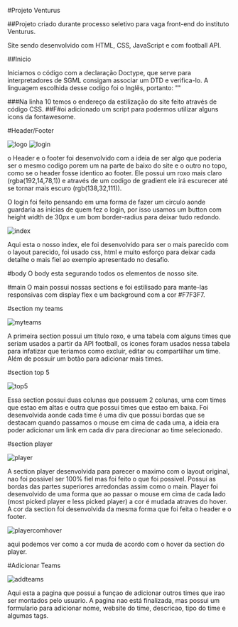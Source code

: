 #Projeto Venturus

##Projeto criado durante processo seletivo para vaga front-end do instituto Venturus.

Site sendo desenvolvido com HTML, CSS, JavaScript e com football API.

##Inicio

Iniciamos o código com a declaração Doctype, que serve para interpretadores de SGML consigam associar um DTD e verifica-lo.
A linguagem escolhida desse codigo foi o Inglês, portanto: "<html lang="en">"

###Na linha 10 temos o endereço da estilização do site feito através de código CSS.
##F#oi adicionado um script para podermos utilizar alguns icons da fontawesome.

#Header/Footer

![logo](https://github.com/Gustavobenedito64a/venturus-1.0.0/blob/main/imagens/imagens-readme/logo.png)
![login](https://github.com/Gustavobenedito64a/venturus-1.0.0/blob/main/imagens/imagens-readme/login.png)

o Header e o footer foi desenvolvido com a ideia de ser algo que poderia ser o mesmo codigo porem um na parte de baixo do site e o outro no topo, como se o header fosse identico ao footer.
Ele possui um roxo mais claro (rgba(192,14,78,1)) e através de um codigo de gradient ele irá escurecer até se tornar mais escuro (rgb(138,32,111)).

O login foi feito pensando em uma forma de fazer um circulo aonde guardaria as inicias de quem fez o login, por isso usamos um button com height width de 30px e um bom border-radius para deixar tudo redondo.

![index](https://github.com/Gustavobenedito64a/venturus-1.0.0/blob/main/imagens/imagens-readme/paginainicial.png)

Aqui esta o nosso index, ele foi desenvolvido para ser o mais parecido com o layout parecido, foi usado css, html e muito esforço para deixar cada detalhe o mais fiel ao exemplo apresentado no desafio. 

#body 
O body esta segurando todos os elementos de nosso site.

#main
O main possui nossas sections e foi estilisado para mante-las responsivas com display flex e um background com a cor #F7F3F7.

#section my teams

![myteams](https://github.com/Gustavobenedito64a/venturus-1.0.0/blob/main/imagens/imagens-readme/myteams.png)

A primeira section possui um titulo roxo, e uma tabela com alguns times que seriam usados a partir da API football, os icones foram usados nessa tabela para infatizar que teriamos como excluir, editar ou compartilhar um time. Além de possuir um botão para adicionar mais times.

#section top 5

![top5](https://github.com/Gustavobenedito64a/venturus-1.0.0/blob/main/imagens/imagens-readme/top5.png)

Essa section possui duas colunas que possuem 2 colunas, uma com times que estao em altas e outra que possui times que estao em baixa. Foi desenvolvida aonde cada time é uma div que possui bordas que se destacam quando passamos o mouse em cima de cada uma, a ideia era poder adicionar um link em cada div para direcionar ao time selecionado.


#section player

![player](https://github.com/Gustavobenedito64a/venturus-1.0.0/blob/main/imagens/imagens-readme/player.png)

A section player desenvolvida para parecer o maximo com o layout original, nao foi possivel ser 100% fiel mas foi feito o que foi possivel. Possui as bordas das partes superiores arredondas assim como o main. Player foi desenvolvido de uma forma que ao passar o mouse em cima de cada lado (most picked player e less picked player) a cor é mudada atraves do hover. A cor da section foi desenvolvida da mesma forma que foi feita o header e o footer.

![playercomhover](https://github.com/Gustavobenedito64a/venturus-1.0.0/blob/main/imagens/imagens-readme/playercomhover.png)

aqui podemos ver como a cor muda de acordo com o hover da section do player.

#Adicionar Teams

![addteams](https://github.com/Gustavobenedito64a/venturus-1.0.0/blob/main/imagens/imagens-readme/addteams.png)

Aqui esta a pagina que possui a funçao de adicionar outros times que irao ser montados pelo usuario. A pagina nao está finalizada, mas possui um formulario para adicionar nome, website do time, descricao, tipo do time e algumas tags. 
